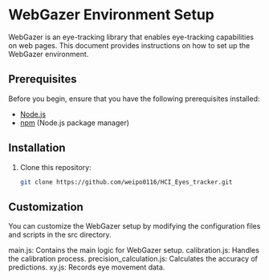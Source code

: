 # WebGazer Environment Setup

WebGazer is an eye-tracking library that enables eye-tracking capabilities on web pages. This document provides instructions on how to set up the WebGazer environment.

## Prerequisites

Before you begin, ensure that you have the following prerequisites installed:

- [Node.js](https://nodejs.org/)
- [npm](https://www.npmjs.com/) (Node.js package manager)

## Installation

1. Clone this repository:

   ```bash
   git clone https://github.com/weipo0116/HCI_Eyes_tracker.git


## Customization

You can customize the WebGazer setup by modifying the configuration files and scripts in the src directory.

main.js: Contains the main logic for WebGazer setup.
calibration.js: Handles the calibration process.
precision_calculation.js: Calculates the accuracy of predictions.
xy.js: Records eye movement data.
